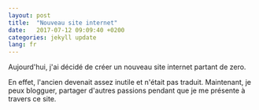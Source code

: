 ```yaml
---
layout: post
title:  "Nouveau site internet"
date:   2017-07-12 09:09:40 +0200
categories: jekyll update
lang: fr
---
```

Aujourd'hui, j'ai décidé de créer un nouveau site internet partant de zero.

En effet, l'ancien devenait assez inutile et n'était pas traduit.
Maintenant, je peux blogguer, partager d'autres passions pendant que je me présente à travers ce site.
